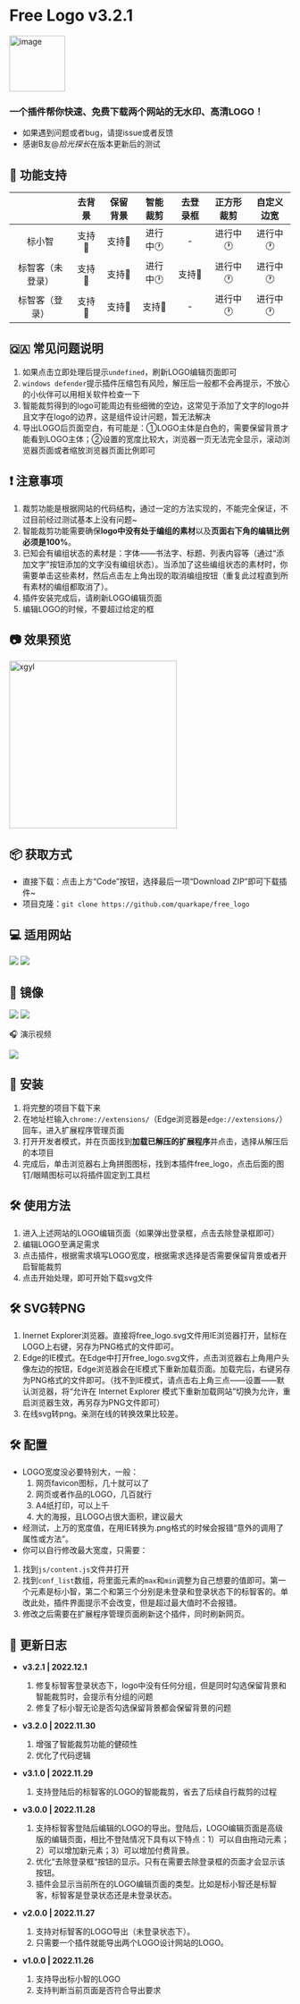 #  Free Logo  v3.2.1

<img src="https://raw.githubusercontent.com/quarkape/free_logo/main/img/free_logo.png" alt="image" style="height:100px" />

### 一个插件帮你**快速**、**免费**下载两个网站的**无水印**、**高清**LOGO！

- 如果遇到问题或者bug，请提issue或者反馈
- 感谢B友@*拾光探长*在版本更新后的测试



## :game_die: 功能支持

|                  |  去背景   | 保留背景  |    智能裁剪    | 去登录框  |   正方形裁剪   |   自定义边宽   |
| :--------------: | :-------: | :-------: | :------------: | :-------: | :------------: | :------------: |
|      标小智      | 支持:100: | 支持:100: | 进行中:clock1: |     -     | 进行中:clock1: | 进行中:clock1: |
| 标智客（未登录） | 支持:100: | 支持:100: | 进行中:clock1: | 支持:100: | 进行中:clock1: | 进行中:clock1: |
|  标智客（登录）  | 支持:100: | 支持:100: |   支持:100:    |     -     | 进行中:clock1: | 进行中:clock1: |



## :qatar: 常见问题说明

1. 如果点击立即处理后提示`undefined`，刷新LOGO编辑页面即可
3. `windows defender`提示插件压缩包有风险，解压后一般都不会再提示，不放心的小伙伴可以用相关软件检查一下
5. 智能裁剪得到的logo可能周边有些细微的空边，这常见于添加了文字的logo并且文字在logo的边界，这是组件设计问题，暂无法解决
6. 导出LOGO后页面空白，有可能是：①LOGO主体是白色的，需要保留背景才能看到LOGO主体；②设置的宽度比较大，浏览器一页无法完全显示，滚动浏览器页面或者缩放浏览器页面比例即可



## :exclamation: 注意事项

1. 裁剪功能是根据网站的代码结构，通过一定的方法实现的，不能完全保证，不过目前经过测试基本上没有问题~
2. 智能裁剪功能需要确保**logo中没有处于编组的素材**以及**页面右下角的编辑比例必须是100%**。
3. 已知会有编组状态的素材是：字体——书法字、标题、列表内容等（通过“添加文字”按钮添加的文字没有编组状态）。当添加了这些编组状态的素材时，你需要单击这些素材，然后点击左上角出现的取消编组按钮（重复此过程直到所有素材的编组都取消了）。
4. 插件安装完成后，请刷新LOGO编辑页面
5. 编辑LOGO的时候，不要超过给定的框



## :camera: 效果预览

<img src="https://raw.githubusercontent.com/quarkape/free_logo/main/img/s3.png" alt="xgyl" style="width:300px" />



## :package: 获取方式

- 直接下载：点击上方“Code”按钮，选择最后一项“Download ZIP”即可下载插件~
- 项目克隆：`git clone https://github.com/quarkape/free_logo`



## :computer: 适用网站

[![](https://img.shields.io/static/v1?label=标小智&message=https://www.logosc.cn/&color=666&labelColor=0081ff)](https://www.logosc.cn/)    [![](https://img.shields.io/static/v1?label=标智客&message=https://www.logomaker.com.cn/&color=666&labelColor=00deb4)](https://www.logomaker.com.cn/)  



## :leaves: 镜像

[![](https://img.shields.io/badge/github-free_logo-lightgrey.svg?logo=GitHub)](https://github.com/quarkape/free_logo)   [![](https://img.shields.io/badge/gitee-free_logo-lightgrey.svg?logoColor=C71D23&logo=Gitee&labelColor=ffffff&color=c71d23)](https://gitee.com/quarkape/free_logo)



:headphones: 演示视频

 [![](https://img.shields.io/badge/bilibili-演示视频-red.svg?logo=Bilibili&color=00A1D6)](https://www.bilibili.com/video/BV1t84y1r71B?share_source=copy_web)



## :hammer: 安装

1. 将完整的项目下载下来
2. 在地址栏输入`chrome://extensions/`（Edge浏览器是`edge://extensions/`）回车，进入扩展程序管理页面
3. 打开开发者模式，并在页面找到**加载已解压的扩展程序**并点击，选择从解压后的本项目
5. 完成后，单击浏览器右上角拼图图标，找到本插件free_logo，点击后面的图钉/眼睛图标可以将插件固定到工具栏



## :hammer_and_wrench: 使用方法

1. 进入上述网站的LOGO编辑页面（如果弹出登录框，点击去除登录框即可）
5. 编辑LOGO至满足需求
6. 点击插件，根据需求填写LOGO宽度，根据需求选择是否需要保留背景或者开启智能裁剪
8. 点击开始处理，即可开始下载svg文件



## :hammer_and_wrench: SVG转PNG

1. Inernet Explorer浏览器。直接将free_logo.svg文件用IE浏览器打开，鼠标在LOGO上右键，另存为PNG格式的文件即可。
2. Edge的IE模式。在Edge中打开free_logo.svg文件，点击浏览器右上角用户头像左边的按钮，Edge浏览器会在IE模式下重新加载页面。加载完后，右键另存为PNG格式的文件即可。（找不到IE模式，请点击右上角三点——设置——默认浏览器，将“允许在 Internet Explorer 模式下重新加载网站”切换为允许，重启浏览器生效，再另存为PNG文件即可）
4. 在线svg转png。亲测在线的转换效果比较差。



## :hammer_and_wrench: 配置

- LOGO宽度没必要特别大，一般：
  1. 网页favicon图标，几十就可以了
  2. 网页或者作品的LOGO，几百就行
  3. A4纸打印，可以上千
  4. 大的海报，且LOGO占很大面积，建议最大
- 经测试，上万的宽度值，在用IE转换为.png格式的时候会报错“意外的调用了属性或方法”。
- 你可以自行修改最大宽度，只需要：
1. 找到`js/content.js`文件并打开
  2. 找到`conf_list`数组，将里面元素的`max`和`min`调整为自己想要的值即可。第一个元素是标小智，第二个和第三个分别是未登录和登录状态下的标智客的。单改此处，插件界面提示不会改变，但是超过最大值时不会报错。
  3. 修改之后需要在扩展程序管理页面刷新这个插件，同时刷新网页。



## :bookmark_tabs: 更新日志

- **v3.2.1 | 2022.12.1**
  1. 修复标智客登录状态下，logo中没有任何分组，但是同时勾选保留背景和智能裁剪时，会提示有分组的问题
  2. 修复了标小智无论是否勾选保留背景都会保留背景的问题

- **v3.2.0 | 2022.11.30**
  1. 增强了智能裁剪功能的健硕性
  2. 优化了代码逻辑
- **v3.1.0 | 2022.11.29**
  1. 支持登陆后的标智客的LOGO的智能裁剪，省去了后续自行裁剪的过程
- **v3.0.0 | 2022.11.28**
  1. 支持标智客登陆后编辑的LOGO的导出。登陆后，LOGO编辑页面是高级版的编辑页面，相比不登陆情况下具有以下特点：1）可以自由拖动元素；2）可以增加新元素；3）可以增加付费背景。
  2. 优化“去除登录框“按钮的显示。只有在需要去除登录框的页面才会显示该按钮。
  3. 插件会显示当前所在的LOGO编辑页面的类型。比如是标小智还是标智客，标智客是登录状态还是未登录状态。
- **v2.0.0 | 2022.11.27**
  1. 支持对标智客的LOGO导出（未登录状态下）。
  2. 只需要一个插件就能导出两个LOGO设计网站的LOGO。
- **v1.0.0 | 2022.11.26**
  1. 支持导出标小智的LOGO
  2. 支持判断当前页面是否符合导出要求
